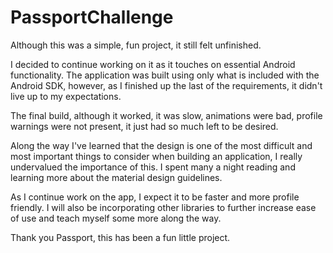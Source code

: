 # PassportChallenge

Although this was a simple, fun project, it still felt unfinished.

I decided to continue working on it as it touches on essential Android functionality. 
The application was built using only what is included with the Android SDK, however, as I finished
up the last of the requirements, it didn't live up to my expectations.

The final build, although it worked, it was slow, animations were bad, profile warnings were not present,
it just had so much left to be desired.

Along the way I've learned that the design is one of the most difficult and most important things 
to consider when building an application, I really undervalued the importance of this.
I spent many a night reading and learning more about the material design guidelines. 

As I continue work on the app, I expect it to be faster and more profile friendly.  I will also be incorporating
other libraries to further increase ease of use and teach myself some more along the way. 

Thank you Passport, this has been a fun little project. 
